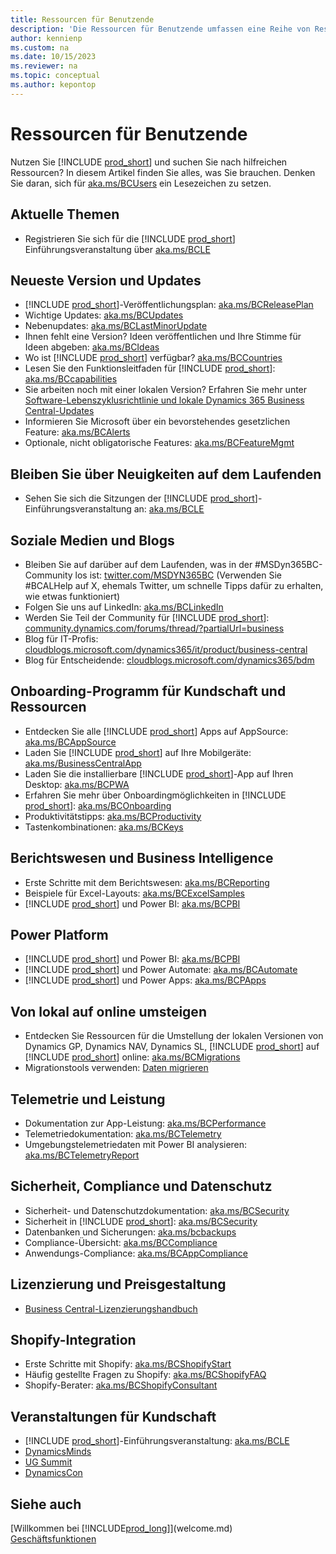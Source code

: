 ```yaml
---
title: Ressourcen für Benutzende
description: 'Die Ressourcen für Benutzende umfassen eine Reihe von Ressourcen, Diensten und Tools zur Verwendung von Microsoft Dynamics 365 Business Central.'
author: kennienp
ms.custom: na
ms.date: 10/15/2023
ms.reviewer: na
ms.topic: conceptual
ms.author: kepontop
---
```


# Ressourcen für Benutzende

Nutzen Sie [!INCLUDE [prod_short](includes/prod_short.md)] und suchen Sie nach hilfreichen Ressourcen? In diesem Artikel finden Sie alles, was Sie brauchen. Denken Sie daran, sich für [aka.ms/BCUsers](https://aka.ms/BCUsers) ein Lesezeichen zu setzen.

## Aktuelle Themen

- Registrieren Sie sich für die [!INCLUDE [prod_short](includes/prod_short.md)] Einführungsveranstaltung über [aka.ms/BCLE](https://aka.ms/BCLE)

## Neueste Version und Updates  

- [!INCLUDE [prod_short](includes/prod_short.md)]-Veröffentlichungsplan: [aka.ms/BCReleasePlan](https://aka.ms/BCReleasePlan) 
- Wichtige Updates: [aka.ms/BCUpdates](https://aka.ms/BCUpdates)
- Nebenupdates: [aka.ms/BCLastMinorUpdate](https://aka.ms/BCLastMinorUpdate) 
- Ihnen fehlt eine Version? Ideen veröffentlichen und Ihre Stimme für Ideen abgeben: [aka.ms/BCIdeas](https://aka.ms/BCIdeas) 
- Wo ist [!INCLUDE [prod_short](includes/prod_short.md)] verfügbar? [aka.ms/BCCountries](https://aka.ms/BCCountries)
- Lesen Sie den Funktionsleitfaden für [!INCLUDE [prod_short](includes/prod_short.md)]: [aka.ms/BCcapabilities](https://aka.ms/BCcapabilities)
- Sie arbeiten noch mit einer lokalen Version? Erfahren Sie mehr unter [Software-Lebenszyklusrichtlinie und lokale Dynamics 365 Business Central-Updates](/dynamics365/business-central/dev-itpro/terms/lifecycle-policy-on-premises)
- Informieren Sie Microsoft über ein bevorstehendes gesetzlichen Feature: [aka.ms/BCAlerts](https://aka.ms/BCAlerts)
- Optionale, nicht obligatorische Features: [aka.ms/BCFeatureMgmt](https://aka.ms/BCFeatureMgmt)

## Bleiben Sie über Neuigkeiten auf dem Laufenden

- Sehen Sie sich die Sitzungen der [!INCLUDE [prod_short](includes/prod_short.md)]-Einführungsveranstaltung an: [aka.ms/BCLE](https://aka.ms/BCLE) 

## Soziale Medien und Blogs

- Bleiben Sie auf darüber auf dem Laufenden, was in der #MSDyn365BC-Community los ist: [twitter.com/MSDYN365BC](https://twitter.com/MSDYN365BC) (Verwenden Sie #BCALHelp auf X, ehemals Twitter, um schnelle Tipps dafür zu erhalten, wie etwas funktioniert) 
- Folgen Sie uns auf LinkedIn: [aka.ms/BCLinkedIn](https://aka.ms/BCLinkedIn)
- Werden Sie Teil der Community für [!INCLUDE [prod_short](includes/prod_short.md)]: [community.dynamics.com/forums/thread/?partialUrl=business](https://community.dynamics.com/forums/thread/?partialUrl=business) 
- Blog für IT-Profis: [cloudblogs.microsoft.com/dynamics365/it/product/business-central](https://cloudblogs.microsoft.com/dynamics365/it/product/business-central/)
- Blog für Entscheidende: [cloudblogs.microsoft.com/dynamics365/bdm](https://cloudblogs.microsoft.com/dynamics365/bdm)

## Onboarding-Programm für Kundschaft und Ressourcen 

- Entdecken Sie alle [!INCLUDE [prod_short](includes/prod_short.md)] Apps auf AppSource: [aka.ms/BCAppSource](https://appsource.microsoft.com/marketplace/apps?page=1&product=dynamics-365-business-central)
- Laden Sie [!INCLUDE [prod_short](includes/prod_short.md)] auf Ihre Mobilgeräte: [aka.ms/BusinessCentralApp](https://aka.ms/BusinessCentralApp)
- Laden Sie die installierbare [!INCLUDE [prod_short](includes/prod_short.md)]-App auf Ihren Desktop: [aka.ms/BCPWA](https://aka.ms/BCPWA)
- Erfahren Sie mehr über Onboardingmöglichkeiten in [!INCLUDE [prod_short](includes/prod_short.md)]: [aka.ms/BCOnboarding](https://aka.ms/bconboarding)
- Produktivitätstipps: [aka.ms/BCProductivity](https://aka.ms/BCProductivity) 
- Tastenkombinationen: [aka.ms/BCKeys](https://aka.ms/BCKeys)

## Berichtswesen und Business Intelligence

- Erste Schritte mit dem Berichtswesen: [aka.ms/BCReporting](https://aka.ms/BCReporting)
- Beispiele für Excel-Layouts: [aka.ms/BCExcelSamples](https://aka.ms/BCExcelSamples)
- [!INCLUDE [prod_short](includes/prod_short.md)] und Power BI: [aka.ms/BCPBI](https://aka.ms/BCPBI)

## Power Platform

- [!INCLUDE [prod_short](includes/prod_short.md)] und Power BI: [aka.ms/BCPBI](https://aka.ms/BCPBI)
- [!INCLUDE [prod_short](includes/prod_short.md)] und Power Automate: [aka.ms/BCAutomate](https://aka.ms/BCAutomate) 
- [!INCLUDE [prod_short](includes/prod_short.md)] und Power Apps: [aka.ms/BCPApps](https://aka.ms/BCPApps)

## Von lokal auf online umsteigen

- Entdecken Sie Ressourcen für die Umstellung der lokalen Versionen von Dynamics GP, Dynamics NAV, Dynamics SL, [!INCLUDE [prod_short](includes/prod_short.md)] auf [!INCLUDE [prod_short](includes/prod_short.md)] online: [aka.ms/BCMigrations](https://aka.ms/BCMigrations)  
- Migrationstools verwenden: [Daten migrieren](/dynamics365/business-central/dev-itpro/administration/migrate-data) 

## Telemetrie und Leistung

- Dokumentation zur App-Leistung: [aka.ms/BCPerformance](https://aka.ms/BCPerformance)
- Telemetriedokumentation: [aka.ms/BCTelemetry](https://aka.ms/BCTelemetry) 
- Umgebungstelemetriedaten mit Power BI analysieren: [aka.ms/BCTelemetryReport](https://aka.ms/BCTelemetryReport) 

## Sicherheit, Compliance und Datenschutz

- Sicherheit- und Datenschutzdokumentation: [aka.ms/BCSecurity](https://aka.ms/BCSecurity) 
- Sicherheit in [!INCLUDE [prod_short](includes/prod_short.md)]: [aka.ms/BCSecurity](https://aka.ms/BCSecurity)
- Datenbanken und Sicherungen: [aka.ms/bcbackups](https://aka.ms/BCBackups)
- Compliance-Übersicht: [aka.ms/BCCompliance](https://aka.ms/BCCompliance)
- Anwendungs-Compliance: [aka.ms/BCAppCompliance](https://aka.ms/BCAppCompliance)

## Lizenzierung und Preisgestaltung

- [Business Central-Lizenzierungshandbuch](https://go.microsoft.com/fwlink/?LinkId=866544&clcid=0x409)

## Shopify-Integration

- Erste Schritte mit Shopify: [aka.ms/BCShopifyStart](https://aka.ms/BCShopifyStart)
- Häufig gestellte Fragen zu Shopify: [aka.ms/BCShopifyFAQ](https://aka.ms/BCShopifyFAQ)
- Shopify-Berater: [aka.ms/BCShopifyConsultant](https://aka.ms/BCShopifyConsultant)

## Veranstaltungen für Kundschaft

- [!INCLUDE [prod_short](includes/prod_short.md)]-Einführungsveranstaltung: [aka.ms/BCLE](https://aka.ms/BCLE)
- [DynamicsMinds](https://www.dynamicsminds.com/)
- [UG Summit](https://www.summitna.com/)
- [DynamicsCon](https://dynamicscon.com/)

## Siehe auch

[Willkommen bei [!INCLUDE[prod_long](includes/prod_long.md)]](welcome.md)  
[Geschäftsfunktionen](across-business-functionality.md)  